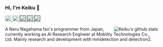 ### Hi, I'm Keiku 👋

<p>
  <a href="https://github.com/Keiku?tab=followers"> <img src="https://img.shields.io/github/stars/Keiku?label=Stars&style=plastic" height="20px" alt="github follow" /> </a>
  <a href="mailto:kuroyanagi.keiichi@gmail.com"> <img src="https://img.shields.io/badge/gmail-%23D14836.svg?&style=plastic&logo=gmail&logoColor=white" height="20px" alt="Email">
  <a href=""> <img src="https://img.shields.io/badge/Major-Physics-black?style=plastic&logo=ABB%20RobotStudio&logoColor=ffffff" height="20px"> </a>
  <a href=""> <img src="https://img.shields.io/badge/Use-Python-0076ab?style=plastic&logo=Python&logoColor=ffffff" height="20px"> </a>
  <a href=""> <img src="https://img.shields.io/badge/Learn-PyTorch-blueviolet?style=plastic&logo=Visual%20Studio%20Code&logoColor=ffffff" height="20px"> </a>
</p>

<img align="right" src="https://github-readme-stats.vercel.app/api?username=Keiku&show_icons=true&icon_color=0366d6&bg_color=ffffff&hide_title=true&hide=prs&include_all_commits=true&count_private=true" alt="Keiku's github stats"/>

A Neru Nagahama fan's programmer from Japan, currently working as AI Research Engineer at Mobility Technologies Co., Ltd. Mainly research and development with mmdetection and detectron2.

<!--
**Keiku/Keiku** is a ✨ _special_ ✨ repository because its `README.md` (this file) appears on your GitHub profile.

Here are some ideas to get you started:

- 🔭 I’m currently working on ...
- 🌱 I’m currently learning ...
- 👯 I’m looking to collaborate on ...
- 🤔 I’m looking for help with ...
- 💬 Ask me about ...
- 📫 How to reach me: ...
- 😄 Pronouns: ...
- ⚡ Fun fact: ...
-->
